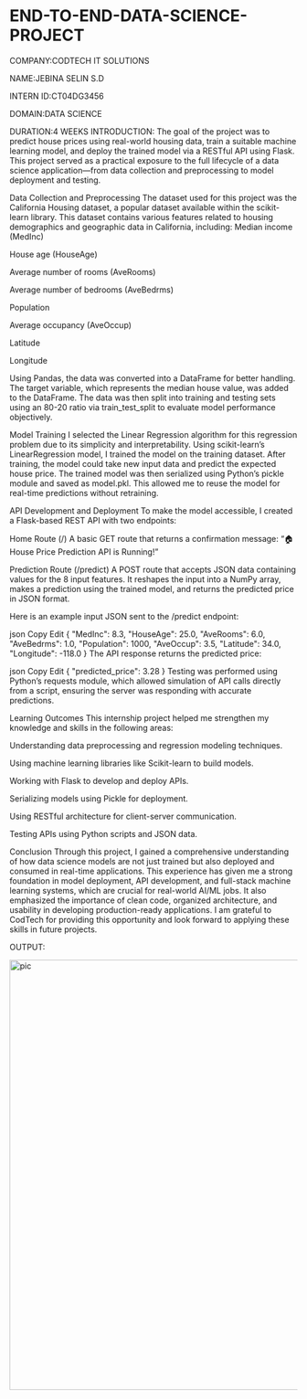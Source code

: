 # END-TO-END-DATA-SCIENCE-PROJECT
COMPANY:CODTECH IT SOLUTIONS

NAME:JEBINA SELIN S.D

INTERN ID:CT04DG3456

DOMAIN:DATA SCIENCE

DURATION:4 WEEKS
INTRODUCTION:
The goal of the project was to predict house prices using real-world housing data, train a suitable machine learning model, and deploy the trained model via a RESTful API using Flask. This project served as a practical exposure to the full lifecycle of a data science application—from data collection and preprocessing to model deployment and testing.

 Data Collection and Preprocessing
The dataset used for this project was the California Housing dataset, a popular dataset available within the scikit-learn library. This dataset contains various features related to housing demographics and geographic data in California, including:
Median income (MedInc)

House age (HouseAge)

Average number of rooms (AveRooms)

Average number of bedrooms (AveBedrms)

Population

Average occupancy (AveOccup)

Latitude

Longitude

Using Pandas, the data was converted into a DataFrame for better handling. The target variable, which represents the median house value, was added to the DataFrame. The data was then split into training and testing sets using an 80-20 ratio via train_test_split to evaluate model performance objectively.

 Model Training
I selected the Linear Regression algorithm for this regression problem due to its simplicity and interpretability. Using scikit-learn’s LinearRegression model, I trained the model on the training dataset. After training, the model could take new input data and predict the expected house price. The trained model was then serialized using Python’s pickle module and saved as model.pkl. This allowed me to reuse the model for real-time predictions without retraining.

 API Development and Deployment
To make the model accessible, I created a Flask-based REST API with two endpoints:

Home Route (/)
A basic GET route that returns a confirmation message: “🏠 House Price Prediction API is Running!”

Prediction Route (/predict)
A POST route that accepts JSON data containing values for the 8 input features. It reshapes the input into a NumPy array, makes a prediction using the trained model, and returns the predicted price in JSON format.

Here is an example input JSON sent to the /predict endpoint:

json
Copy
Edit
{
  "MedInc": 8.3,
  "HouseAge": 25.0,
  "AveRooms": 6.0,
  "AveBedrms": 1.0,
  "Population": 1000,
  "AveOccup": 3.5,
  "Latitude": 34.0,
  "Longitude": -118.0
}
The API response returns the predicted price:

json
Copy
Edit
{
  "predicted_price": 3.28
}
Testing was performed using Python’s requests module, which allowed simulation of API calls directly from a script, ensuring the server was responding with accurate predictions.

 Learning Outcomes
This internship project helped me strengthen my knowledge and skills in the following areas:

Understanding data preprocessing and regression modeling techniques.

Using machine learning libraries like Scikit-learn to build models.

Working with Flask to develop and deploy APIs.

Serializing models using Pickle for deployment.

Using RESTful architecture for client-server communication.

Testing APIs using Python scripts and JSON data.

 Conclusion
Through this project, I gained a comprehensive understanding of how data science models are not just trained but also deployed and consumed in real-time applications. This experience has given me a strong foundation in model deployment, API development, and full-stack machine learning systems, which are crucial for real-world AI/ML jobs. It also emphasized the importance of clean code, organized architecture, and usability in developing production-ready applications. I am grateful to CodTech for providing this opportunity and look forward to applying these skills in future projects.

OUTPUT:

<img width="657" height="753" alt="pic" src="https://github.com/user-attachments/assets/03c9c2b1-1bda-4fae-b671-2d4dfb698127" />
